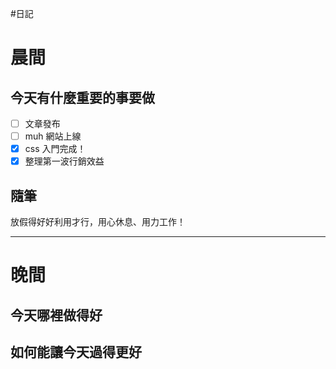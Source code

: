 #日記 
# 晨間

## 今天有什麼重要的事要做
- [ ] 文章發布
- [ ] muh 網站上線
- [x] css 入門完成！
- [x] 整理第一波行銷效益

## 隨筆
放假得好好利用才行，用心休息、用力工作！

---

# 晚間

## 今天哪裡做得好

## 如何能讓今天過得更好